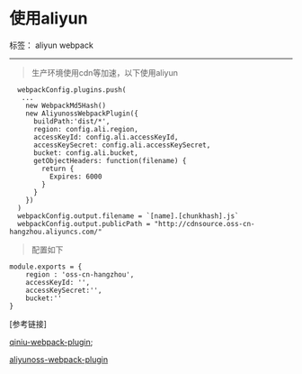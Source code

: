 # 使用aliyun

标签： aliyun webpack

---

> 生产环境使用cdn等加速，以下使用aliyun

      webpackConfig.plugins.push(
       ...
        new WebpackMd5Hash()
        new AliyunossWebpackPlugin({
          buildPath:'dist/*',
          region: config.ali.region,
          accessKeyId: config.ali.accessKeyId,
          accessKeySecret: config.ali.accessKeySecret,
          bucket: config.ali.bucket,
          getObjectHeaders: function(filename) {
            return {
              Expires: 6000
            }
          }
        })
      )
      webpackConfig.output.filename = `[name].[chunkhash].js`
      webpackConfig.output.publicPath = "http://cdnsource.oss-cn-hangzhou.aliyuncs.com/"
      

> 配置如下

    module.exports = {
        region : 'oss-cn-hangzhou',
        accessKeyId: '',
        accessKeySecret:'',
        bucket:''
    }

[参考链接]

[qiniu-webpack-plugin][1];

[aliyunoss-webpack-plugin][2]


  [1]: https://github.com/longtian/qiniu-webpack-plugin
  [2]: https://github.com/iAmHades/aliyunoss-webpack-plugin